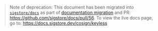 > Note of deprecation: This document has been migrated into [`sigstore/docs`](https://github.com/sigstore/docs/blob/main/content/en/cosign/keyless.md) as part of [documentation migration](https://github.com/sigstore/cosign/issues/822) and PR: https://github.com/sigstore/docs/pull/56. To view the live docs page, go to: https://docs.sigstore.dev/cosign/keyless
